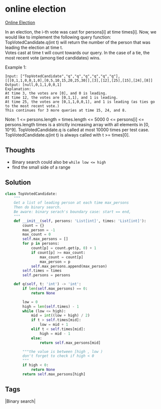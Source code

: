 #  online election

[Online Election](https://leetcode.com/problems/online-election)

In an election, the i-th vote was cast for persons\[i\] at time times\[i\]. Now, we would like to implement the following query function: TopVotedCandidate.q\(int t\) will return the number of the person that was leading the election at time t.  
Votes cast at time t will count towards our query. In the case of a tie, the most recent vote \(among tied candidates\) wins.

Example 1:

```text
Input: ["TopVotedCandidate","q","q","q","q","q","q"], [[[0,1,1,0,0,1,0],[0,5,10,15,20,25,30]],[3],[12],[25],[15],[24],[8]]
Output: [null,0,1,1,0,0,1]
Explanation: 
At time 3, the votes are [0], and 0 is leading.
At time 12, the votes are [0,1,1], and 1 is leading.
At time 25, the votes are [0,1,1,0,0,1], and 1 is leading (as ties go to the most recent vote.)
This continues for 3 more queries at time 15, 24, and 8.
```

Note: 1 &lt;= persons.length = times.length &lt;= 5000 0 &lt;= persons\[i\] &lt;= persons.length times is a strictly increasing array with all elements in \[0, 10^9\]. TopVotedCandidate.q is called at most 10000 times per test case. TopVotedCandidate.q\(int t\) is always called with t &gt;= times\[0\].

## Thoughts

* Binary search could also be `while low <= high`
* find the small side of a range 

## Solution

```python
class TopVotedCandidate:
    """
    Get a list of leading person at each time max_persons
    Then do binary search.
    Be aware: binary serach's boundary case: start == end, 
    """
    def __init__(self, persons: 'List[int]', times: 'List[int]'):
        count = {}
        max_person = -1
        max_count = 0
        self.max_persons = []
        for p in persons:
            count[p] = count.get(p, 0) + 1
            if count[p] >= max_count:
                max_count = count[p]
                max_person = p
            self.max_persons.append(max_person)
        self.times = times
        self.persons = persons

    def q(self, t: 'int') -> 'int':
        if len(self.max_persons) == 0:
            return None

        low = 0
        high = len(self.times) - 1
        while (low <= high):
            mid = int((low + high) / 2)
            if t > self.times[mid]:
                low = mid + 1
            elif t < self.times[mid]:
                high = mid - 1
            else:
                return self.max_persons[mid]

        """the value is between [high , low )
        don't forget to check if high < 0
        """
        if high < 0:
            return None
        return self.max_persons[high]
```

## Tags

\|Binary search\|

